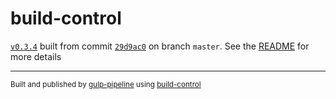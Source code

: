 # build-control

[`v0.3.4`](../../releases/tag/v0.3.4) built from commit [`29d9ac0`](../../commit/29d9ac0077a2823a84beb654157f3df7f6300939) on branch `master`. See the [README](../..) for more details

---
<sup>Built and published by [gulp-pipeline](https://github.com/alienfast/gulp-pipeline) using [build-control](https://github.com/alienfast/build-control)</sup>
